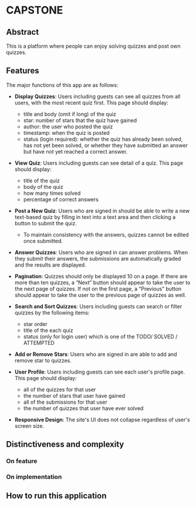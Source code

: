 # CAPSTONE

## Abstract

This is a platform where people can enjoy solving quizzes and post own quizzes.

## Features

The major functions of this app are as follows:

* **Display Quizzes**: Users including guests can see all quizzes from all users, with the most recent quiz first. This page should display:
  * title and body (omit if long) of the quiz
  * star: number of stars that the quiz have gained
  * author: the user who posted the quiz
  * timestamp: when the quiz is posted
  * status (login required): whether the quiz has already been solved, has not yet been solved, or whether they have submitted an answer but have not yet reached a correct answer.

* **View Quiz**: Users including guests can see detail of a quiz. This page should display:
  * title of the quiz
  * body of the quiz
  * how many times solved
  * percentage of correct answers

* **Post a New Quiz**: Users who are signed in should be able to write a new text-based quiz by filling in text into a text area and then clicking a button to submit the quiz.
  * To maintain consistency with the answers, quizzes cannot be edited once submitted.

* **Answer Quizzes**: Users who are signed in can answer problems. When they submit their answers, the submissions are automatically graded and the results are displayed.

* **Pagination**: Quizzes should only be displayed 10 on a page. If there are more than ten quizzes, a “Next” button should appear to take the user to the next page of quizzes. If not on the first page, a “Previous” button should appear to take the user to the previous page of quizzes as well.

* **Search and Sort Quizzes**: Users including guests can search or filter quizzes by the following items:
  * star order
  * title of the each quiz
  * status (only for login user) which is one of the TODO/ SOLVED / ATTEMPTED

* **Add or Remove Stars**: Users who are signed in are able to add and remove star to quizzes.

* **User Profile**: Users including guests can see each user's profile page. This page should display:
  * all of the quizzes for that user
  * the number of stars that user have gained
  * all of the submissions for that user
  * the number of quizzes that user have ever solved

* **Responsive Design**: The site's UI does not collapse regardless of user's screen size.

## Distinctiveness and complexity

### On feature

### On implementation

## How to run this application
